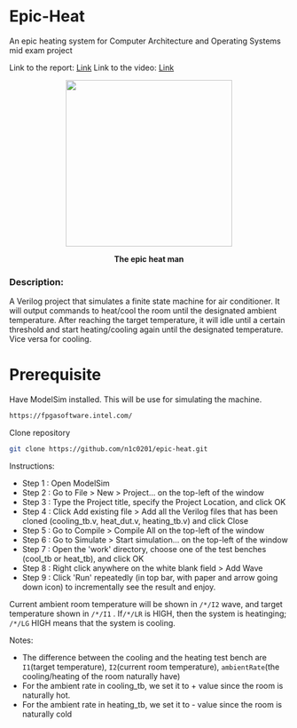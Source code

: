 # Epic-Heat
An epic heating system for Computer Architecture and Operating Systems mid exam project

Link to the report: [Link](https://www.overleaf.com/read/spkjdjjtztmz)
Link to the video: [Link](https://youtu.be/LQ73OBZzb9g)

<p align="center">
   <img width="300" height="300" src="https://user-images.githubusercontent.com/56817655/115108349-32250900-9f9a-11eb-93d3-794afd30ad1d.jpg">
</p>
<p align="center"><strong>The epic heat man</strong></p>

### Description:

A Verilog project that simulates a finite state machine for air conditioner. It will output commands to heat/cool the room until the designated ambient temperature. After reaching the target temperature, it will idle until a certain threshold and start heating/cooling again until the designated temperature. Vice versa for cooling.



# Prerequisite
Have ModelSim installed.
This will be use for simulating the machine.

```bash
https://fpgasoftware.intel.com/
```

Clone repository 
```bash
git clone https://github.com/n1c0201/epic-heat.git
```

Instructions:

- Step 1 : Open ModelSim
- Step 2 : Go to File > New > Project... on the top-left of the window
- Step 3 : Type the Project title, specify the Project Location, and click OK
- Step 4 : Click Add existing file > Add all the Verilog files that has been cloned (cooling_tb.v, heat_dut.v, heating_tb.v) and click Close
- Step 5 : Go to Compile > Compile All on the top-left of the window
- Step 6 : Go to Simulate > Start simulation... on the top-left of the window
- Step 7 : Open the 'work' directory, choose one of the test benches (cool_tb or heat_tb), and click OK
- Step 8 : Right click anywhere on the white blank field > Add Wave
- Step 9 : Click 'Run' repeatedly (in top bar, with paper and arrow going down icon) to incrementally see the result and enjoy.

Current ambient room temperature will be shown in `/*/I2` wave, and target temperature shown in `/*/I1` . If`/*/LR` is HIGH, then the system is heatinging; `/*/LG` HIGH means that the system is cooling.


Notes:

- The difference between the cooling and the heating test bench are `I1`(target temperature), `I2`(current room temperature), `ambientRate`(the cooling/heating of the room naturally have)
- For the ambient rate in cooling_tb, we set it to + value since the room is naturally hot. 
- For the ambient rate in heating_tb, we set it to - value since the room is naturally cold 